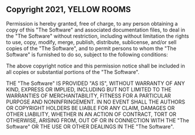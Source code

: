 ## Copyright 2021, YELLOW ROOMS

Permission is hereby granted, free of charge, to any person obtaining a copy of this "The Software" and associated documentation files, to deal in the "The Software" without restriction, including without limitation the rights to use, copy, modify, merge, publish, distribute, sublicense, and/or sell copies of the "The Software", and to permit persons to whom the "The Software" is furnished to do so, subject to the following conditions:

The above copyright notice and this permission notice shall be included in all copies or substantial portions of the "The Software".

THE "The Software" IS PROVIDED "AS IS", WITHOUT WARRANTY OF ANY KIND, EXPRESS OR IMPLIED, INCLUDING BUT NOT LIMITED TO THE WARRANTIES OF MERCHANTABILITY, FITNESS FOR A PARTICULAR PURPOSE AND NONINFRINGEMENT. IN NO EVENT SHALL THE AUTHORS OR COPYRIGHT HOLDERS BE LIABLE FOR ANY CLAIM, DAMAGES OR OTHER LIABILITY, WHETHER IN AN ACTION OF CONTRACT, TORT OR OTHERWISE, ARISING FROM, OUT OF OR IN CONNECTION WITH THE "The Software" OR THE USE OR OTHER DEALINGS IN THE "The Software".
